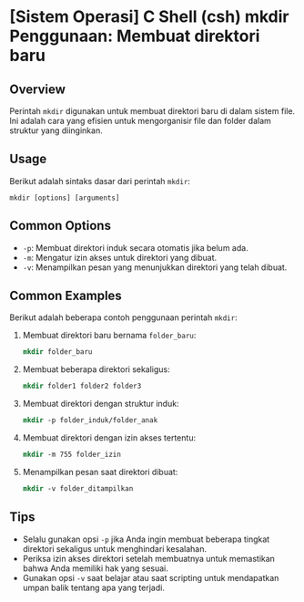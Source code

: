 # [Sistem Operasi] C Shell (csh) mkdir Penggunaan: Membuat direktori baru

## Overview
Perintah `mkdir` digunakan untuk membuat direktori baru di dalam sistem file. Ini adalah cara yang efisien untuk mengorganisir file dan folder dalam struktur yang diinginkan.

## Usage
Berikut adalah sintaks dasar dari perintah `mkdir`:

```
mkdir [options] [arguments]
```

## Common Options
- `-p`: Membuat direktori induk secara otomatis jika belum ada.
- `-m`: Mengatur izin akses untuk direktori yang dibuat.
- `-v`: Menampilkan pesan yang menunjukkan direktori yang telah dibuat.

## Common Examples
Berikut adalah beberapa contoh penggunaan perintah `mkdir`:

1. Membuat direktori baru bernama `folder_baru`:
   ```csh
   mkdir folder_baru
   ```

2. Membuat beberapa direktori sekaligus:
   ```csh
   mkdir folder1 folder2 folder3
   ```

3. Membuat direktori dengan struktur induk:
   ```csh
   mkdir -p folder_induk/folder_anak
   ```

4. Membuat direktori dengan izin akses tertentu:
   ```csh
   mkdir -m 755 folder_izin
   ```

5. Menampilkan pesan saat direktori dibuat:
   ```csh
   mkdir -v folder_ditampilkan
   ```

## Tips
- Selalu gunakan opsi `-p` jika Anda ingin membuat beberapa tingkat direktori sekaligus untuk menghindari kesalahan.
- Periksa izin akses direktori setelah membuatnya untuk memastikan bahwa Anda memiliki hak yang sesuai.
- Gunakan opsi `-v` saat belajar atau saat scripting untuk mendapatkan umpan balik tentang apa yang terjadi.